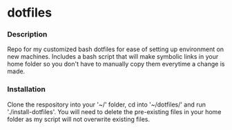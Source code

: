 # dotfiles

### Description
Repo for my customized bash dotfiles for ease of setting up environment on new machines. 
Includes a bash script that will make symbolic links in your home folder so you don't have to manually copy them everytime a change is made.

### Installation
Clone the respository into your '~/' folder, cd into '~/dotfiles/' and run './install-dotfiles'.
You will need to delete the pre-existing files in your home folder as my script will not overwrite existing files.
